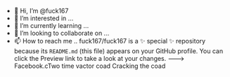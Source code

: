 - 👋 Hi, I’m @fuck167
- 👀 I’m interested in ...
- 🌱 I’m currently learning ...
- 💞️ I’m looking to collaborate on ...
- 📫 How to reach me ..
fuck167/fuck167 is a ✨ special ✨ repository because its `README.md` (this file) appears on your GitHub profile.
You can click the Preview link to take a look at your changes.
--->
Facebook.cTwo time vactor coad Cracking the coad 
